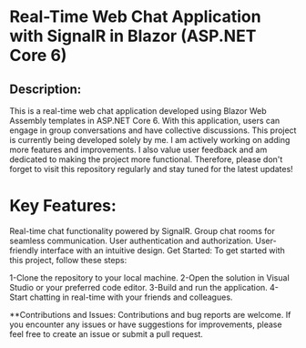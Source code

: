 # Real-Time Web Chat Application with SignalR in Blazor (ASP.NET Core 6)

## Description:
This is a real-time web chat application developed using Blazor Web Assembly templates in ASP.NET Core 6. With this application, users can engage in group conversations and have collective discussions.
This project is currently being developed solely by me. I am actively working on adding more features and improvements. I also value user feedback and am dedicated to making the project more functional. Therefore, please don't forget to visit this repository regularly and stay tuned for the latest updates!

# Key Features:

 Real-time chat functionality powered by SignalR.
 Group chat rooms for seamless communication.
 User authentication and authorization.
 User-friendly interface with an intuitive design.
Get Started:
To get started with this project, follow these steps:

1-Clone the repository to your local machine.
2-Open the solution in Visual Studio or your preferred code editor.
3-Build and run the application.
4-Start chatting in real-time with your friends and colleagues.

**Contributions and Issues:
Contributions and bug reports are welcome. If you encounter any issues or have suggestions for improvements, please feel free to create an issue or submit a pull request.
